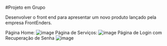 #Projeto em Grupo


Desenvolver o front end para apresentar um novo
produto lançado pela empresa FrontEnders.

Página Home:
![image](https://user-images.githubusercontent.com/113525688/205633610-e6e2dc6c-d37e-4c8c-8801-92c545e8b4c0.png)
Página de Serviços:
![image](https://user-images.githubusercontent.com/113525688/205633809-366a4dca-0af4-4a65-8021-48778295fa27.png)
Página de Login com Recuperação de Senha
![image](https://user-images.githubusercontent.com/113525688/205633890-97dd4f4f-7ffa-49b5-9fe6-581befc71d90.png)

